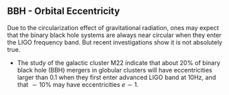 ## BBH - Orbital Eccentricity

Due to the circularization effect of gravitational radiation, ones may expect that the binary black hole systems are always near circular when they enter the LIGO frequency band. But recent investigations show it is not absolutely true.

- The study of the galactic cluster M22 indicate that about $20\%$ of binary black hole (BBH) mergers in globular clusters will have eccentricities larger than $0.1$ when they first enter advanced LIGO band at 10Hz, and that $\sim 10\%$ may have eccentricities $e \sim 1$.